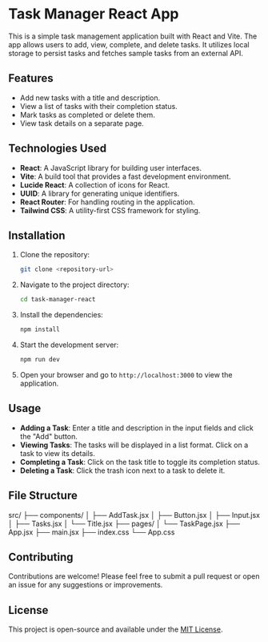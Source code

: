 # Task Manager React App

This is a simple task management application built with React and Vite. The app allows users to add, view, complete, and delete tasks. It utilizes local storage to persist tasks and fetches sample tasks from an external API.

## Features

- Add new tasks with a title and description.
- View a list of tasks with their completion status.
- Mark tasks as completed or delete them.
- View task details on a separate page.

## Technologies Used

- **React**: A JavaScript library for building user interfaces.
- **Vite**: A build tool that provides a fast development environment.
- **Lucide React**: A collection of icons for React.
- **UUID**: A library for generating unique identifiers.
- **React Router**: For handling routing in the application.
- **Tailwind CSS**: A utility-first CSS framework for styling.

## Installation

1. Clone the repository:

   ```bash
   git clone <repository-url>
   ```

2. Navigate to the project directory:

   ```bash
   cd task-manager-react
   ```

3. Install the dependencies:

   ```bash
   npm install
   ```

4. Start the development server:

   ```bash
   npm run dev
   ```

5. Open your browser and go to `http://localhost:3000` to view the application.

## Usage

- **Adding a Task**: Enter a title and description in the input fields and click the "Add" button.
- **Viewing Tasks**: The tasks will be displayed in a list format. Click on a task to view its details.
- **Completing a Task**: Click on the task title to toggle its completion status.
- **Deleting a Task**: Click the trash icon next to a task to delete it.

## File Structure

src/
├── components/
│ ├── AddTask.jsx
│ ├── Button.jsx
│ ├── Input.jsx
│ ├── Tasks.jsx
│ └── Title.jsx
├── pages/
│ └── TaskPage.jsx
├── App.jsx
├── main.jsx
├── index.css
└── App.css

## Contributing

Contributions are welcome! Please feel free to submit a pull request or open an issue for any suggestions or improvements.

## License

This project is open-source and available under the [MIT License](LICENSE).
